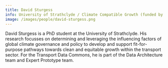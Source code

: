 ```yaml
---
title: David Sturgess
info: University of Strathclyde / Climate Compatible Growth (funded by FCDO)
image: /images/people/david-sturgess.png
---
```

 
David Sturgess is a PhD student at the University of Strathclyde. His research focusses on determining and leveraging the influencing factors of global climate governance and policy to develop and support fit-for-purpose pathways towards clean and equitable growth within the transport sector. For the Transport Data Commons, he is part of the Data Architecture team and Expert Prototype team.
